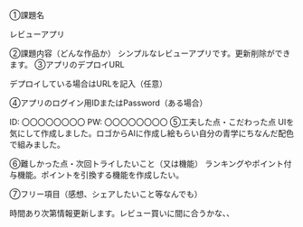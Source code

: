 ①課題名

レビューアプリ

②課題内容（どんな作品か）
シンプルなレビューアプリです。更新削除ができます。
③アプリのデプロイURL

デプロイしている場合はURLを記入（任意）

④アプリのログイン用IDまたはPassword（ある場合）

ID: 〇〇〇〇〇〇〇〇
PW: 〇〇〇〇〇〇〇〇
⑤工夫した点・こだわった点
UIを気にして作成しました。ロゴからAIに作成し絵もらい自分の青学にちなんだ配色で組みました。

⑥難しかった点・次回トライしたいこと（又は機能）
ランキングやポイント付与機能。ポイントを引換する機能を作成したい。

⑦フリー項目（感想、シェアしたいこと等なんでも）

時間あり次第情報更新します。レビュー買いに間に合うかな、、
